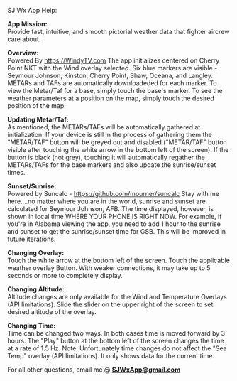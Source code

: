 SJ Wx App Help:

<strong>App Mission:</strong><br>
Provide fast, intuitive, and smooth pictorial weather data that fighter aircrew care about.

<strong>Overview:</strong><br>
Powered By https://WindyTV.com
The app initializes centered on Cherry Point NKT with the Wind overlay selected.  Six blue markers are visible  - Seymour Johnson, Kinston, Cherry Point, Shaw, Oceana, and Langley.  METARs and TAFs are automatically downloadeded for each marker.  To view the Metar/Taf for a base, simply touch the base's marker.  To see the weather parameters at a position on the map, simply touch the desired position of the map.


<strong>Updating Metar/Taf:</strong><br>
As mentioned, the METARs/TAFs will be automatically gathered at initialization.  If your device is still in the process of gathering them the "METAR/TAF" button will be greyed out and disabled ("METAR/TAF" button visible after touching the white arrow in the bottom left of the screen). If the button is black (not grey), touching it will automatically regather the METARs/TAFs for the base markers and also update the sunrise/sunset times.

<strong>Sunset/Sunrise:</strong><br>
Powered by Suncalc - https://github.com/mourner/suncalc
Stay with me here....no matter where you are in the world, sunrise and sunset are calculated for Seymour Johnson, AFB.  The time displayed, however, is shown in local time WHERE YOUR PHONE IS RIGHT NOW.  For example, if you're in Alabama viewing the app, you need to add 1 hour to the sunrise and sunset to get the sunrise/sunset time for GSB.  This will be improved in future iterations.

<strong>Changing Overlay:</strong><br>
Touch the white arrow at the bottom left of the screen.  Touch the applicable weather overlay Button.  With weaker connections, it may take up to 5 seconds or more to completely display.

<strong>Changing Altitude:</strong><br>
Altitude changes are only available for the Wind and Temperature Overlays (API limitations).  Slide the slider on the upper right of the screen to set desired altitude of the overlay.   

<strong>Changing Time:</strong><br>
Time can be changed two ways.  In both cases time is moved forward by 3 hours.  The "Play" button at the bottom left of the screen changes the time at a rate of 1.5 Hz.  Note: Unfortunately time changes do not affect the "Sea Temp" overlay (API limitations).  It only shows data for the current time.

For all other questions, email me @
<strong>SJWxApp@gmail.com</strong>

